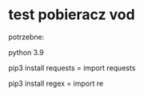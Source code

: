 # test pobieracz vod

potrzebne:
 
   python 3.9
 
   pip3 install requests = import requests
 
   pip3 install regex = import re
